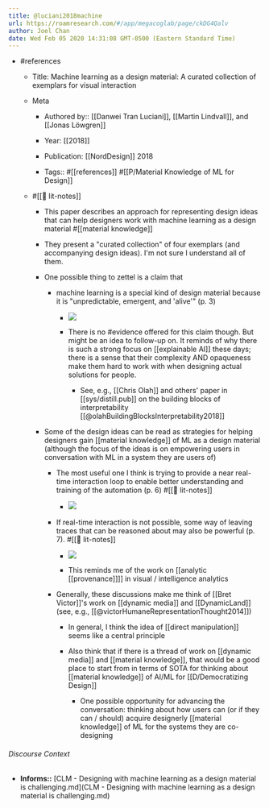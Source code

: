 ```yaml
---
title: @luciani2018machine
url: https://roamresearch.com/#/app/megacoglab/page/ckDG4Qalv
author: Joel Chan
date: Wed Feb 05 2020 14:31:08 GMT-0500 (Eastern Standard Time)
---
```


- #references

    - Title: Machine learning as a design material: A curated collection of exemplars for visual interaction

    - Meta

        - Authored by:: [[Danwei Tran Luciani]], [[Martin Lindvall]], and [[Jonas Löwgren]]

        - Year: [[2018]]

        - Publication: [[NordDesign]] 2018

        - Tags:: #[[references]] #[[P/Material Knowledge of ML for Design]]

    - #[[📝 lit-notes]]

        - This paper describes an approach for representing design ideas that can help designers work with machine learning as a design material #[[material knowledge]]

        - They present a "curated collection" of four exemplars (and accompanying design ideas). I'm not sure I understand all of them.

        - One possible thing to zettel is a claim that

            - machine learning is a special kind of design material because it is "unpredictable, emergent, and 'alive'" (p. 3)

                - ![](https://firebasestorage.googleapis.com/v0/b/firescript-577a2.appspot.com/o/imgs%2Fapp%2Fmegacoglab%2FJ-0vGmhEN4?alt=media&token=3321e436-731a-42f8-b149-1ca5aceb6fff)

                - There is no #evidence offered for this claim though. But might be an idea to follow-up on. It reminds of why there is such a strong focus on [[explainable AI]] these days; there is a sense that their complexity AND opaqueness make them hard to work with when designing actual solutions for people.

                    - See, e.g., [[Chris Olah]] and others' paper in [[sys/distill.pub]] on the building blocks of interpretability [[@olahBuildingBlocksInterpretability2018]]

        - Some of the design ideas can be read as strategies for helping designers gain [[material knowledge]] of ML as a design material (although the focus of the ideas is on empowering users in conversation with ML in a system they are users of)

            - The most useful one I think is trying to provide a near real-time interaction loop to enable better understanding and training of the automation (p. 6) #[[📝 lit-notes]]

                - ![](https://firebasestorage.googleapis.com/v0/b/firescript-577a2.appspot.com/o/imgs%2Fapp%2Fmegacoglab%2FBeRMSeaK3F?alt=media&token=d9973df2-e1b5-46d9-8551-b22b2e4c2c39)

            - If real-time interaction is not possible, some way of leaving traces that can be reasoned about may also be powerful (p. 7). #[[📝 lit-notes]]

                - ![](https://firebasestorage.googleapis.com/v0/b/firescript-577a2.appspot.com/o/imgs%2Fapp%2Fmegacoglab%2FxTfMo036jR?alt=media&token=63ed9683-b9b4-4b5a-bd8f-b2f54acbcf8c)

                - This reminds me of the work on [[analytic [[provenance]]]] in visual / intelligence analytics

            - Generally, these discussions make me think of [[Bret Victor]]'s work on [[dynamic media]] and [[DynamicLand]] (see, e.g., [[@victorHumaneRepresentationThought2014]])

                - In general, I think the idea of [[direct manipulation]] seems like a central principle

                - Also think that if there is a thread of work on [[dynamic media]] and [[material knowledge]], that would be a good place to start from in terms of SOTA for thinking about [[material knowledge]] of AI/ML for [[D/Democratizing Design]]

                    - One possible opportunity for advancing the conversation: thinking about how users can (or if they can / should) acquire designerly [[material knowledge]] of ML for the systems they are co-designing

###### Discourse Context

- **Informs::** [CLM - Designing with machine learning as a design material is challenging.md](CLM - Designing with machine learning as a design material is challenging.md)

